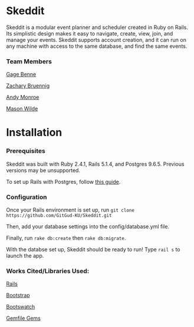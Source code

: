 # Skeddit

Skeddit is a modular event planner and scheduler created in Ruby on Rails. Its simplistic design makes it easy to navigate, create, view, join, and manage your events. Skeddit supports account creation, and it can run on any machine with access to the same database, and find the same events.

### Team Members

[Gage Benne](https://github.com/gagebenne)

[Zachary Bruennig](https://github.com/zbruennig)

[Andy Monroe](https://github.com/andrew-monroe)

[Mason Wilde](https://github.com/masonwilde)


# Installation

### Prerequisites

Skeddit was built with Ruby 2.4.1, Rails 5.1.4, and Postgres 9.6.5. Previous versions may be unsupported.

To set up Rails with Postgres, follow [this guide](https://www.digitalocean.com/community/tutorials/how-to-setup-ruby-on-rails-with-postgres).

### Configuration

Once your Rails environment is set up, run `git clone https://github.com/GitGud-KU/Skeddit.git`

Then, add your database settings into the config/database.yml file.

Finally, run `rake db:create` then `rake db:migrate`.

With the databse set up, Skeddit should be ready to run! Type `rail s` to launch the app.

### Works Cited/Libraries Used:

[Rails](http://rubyonrails.org/)

[Bootstrap](http://getbootstrap.com/)

[Bootswatch](https://bootswatch.com/)

[Gemfile Gems](https://github.com/GitGud-KU/Skeddit/blob/master/Gemfile)
